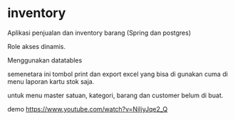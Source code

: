 # inventory
Aplikasi penjualan dan inventory barang (Spring dan postgres)

Role akses dinamis.

Menggunakan datatables

semenetara ini tombol print dan export excel yang bisa di gunakan cuma di menu laporan kartu stok saja.

untuk menu master satuan, kategori, barang dan customer belum di buat.

demo https://www.youtube.com/watch?v=NiIjyJqe2_Q
